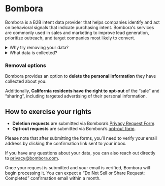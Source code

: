 # Bombora

Bombora is a B2B intent data provider that helps companies identify and act on behavioral signals that indicate purchasing intent. Bombora's services are commonly used in sales and marketing to improve lead generation, prioritize outreach, and target companies most likely to convert. 

<details>
<summary>Why try removing your data?</summary>
<p>Removing your data from Bombora will help reduce the tracking of your online activity and its analysis for business intent insights.</p>
</details>
<details>
<summary>What data is collected?</summary>
<p>Bombora collects information about companies and their employees' online behavior, including web activity, business-related interests, organization data (industry, size, location), and other details linked to businesses.</p>
</details>

### Removal options

Bombora provides an option to **delete the personal information** they have collected about you.

Additionally, **California residents have the right to opt-out** of the “sale” and “sharing”, including targeted advertising of their personal information.

## How to exercise your rights
<div class="list-style-bullet"></div>

- **Deletion requests** are submitted via Bombora’s [Privacy Request Form](https://preferences.bombora.com/privacy).
- **Opt-out requests** are submitted via Bombora’s [opt-out form](https://preferences.bombora.com/optout).

Please note that after submitting the forms, you’ll need to verify your email address by clicking the confirmation link sent to your inbox.

If you have any questions about your data, you can also reach out directly to [privacy@bombora.com](mailto:privacy@bombora.com).

Once your request is submitted and your email is verified, Bombora will begin processing it. You can expect a “Do Not Sell or Share Request: Completed” confirmation email within a month.